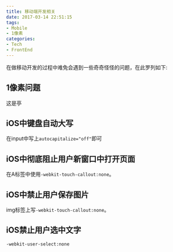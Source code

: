 ```yaml
---
title: 移动端开发相关
date: 2017-03-14 22:51:15
tags:
- Mobile
- 1像素
categories:
- Tech
- FrontEnd
---
```


在做移动开发的过程中难免会遇到一些奇奇怪怪的问题，在此罗列如下:

## 1像素问题

这是亭

## iOS中键盘自动大写

在input中写上`autocapitalize="off"`即可

## iOS中彻底阻止用户新窗口中打开页面

在A标签中使用`-webkit-touch-callout:none`。

## iOS中禁止用户保存图片

img标签上写`-webkit-touch-callout:none`。

## iOS禁止用户选中文字

`-webkit-user-select:none`